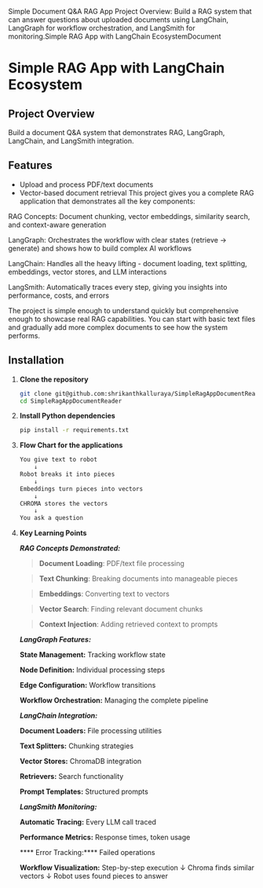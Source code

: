 Simple Document Q&A RAG App
Project Overview: Build a RAG system that can answer questions about uploaded documents using LangChain, LangGraph for workflow orchestration, and LangSmith for monitoring.Simple RAG App with LangChain EcosystemDocument 

# Simple RAG App with LangChain Ecosystem

## Project Overview
Build a document Q&A system that demonstrates RAG, LangGraph, LangChain, and LangSmith integration.

## Features
- Upload and process PDF/text documents
- Vector-based document retrieval
This project gives you a complete RAG application that demonstrates all the key components:

RAG Concepts: Document chunking, vector embeddings, similarity search, and context-aware generation

LangGraph: Orchestrates the workflow with clear states (retrieve → generate) and shows how to build complex AI workflows

LangChain: Handles all the heavy lifting - document loading, text splitting, embeddings, vector stores, and LLM interactions

LangSmith: Automatically traces every step, giving you insights into performance, costs, and errors

The project is simple enough to understand quickly but comprehensive enough to showcase real RAG capabilities. You can start with basic text files and gradually add more complex documents to see how the system performs.


## Installation

1. **Clone the repository**

   ```bash
   git clone git@github.com:shrikanthkalluraya/SimpleRagAppDocumentReader.git
   cd SimpleRagAppDocumentReader
   ```

2. **Install Python dependencies**

   ```bash
   pip install -r requirements.txt
   ```

3. **Flow Chart for the applications**

   ```bash
   You give text to robot
       ↓
   Robot breaks it into pieces  
       ↓
   Embeddings turn pieces into vectors
       ↓  
   CHROMA stores the vectors
       ↓
   You ask a question

4. **Key Learning Points**
   
   ***RAG Concepts Demonstrated:***

      > ****Document Loading****: PDF/text file processing
   
      > ****Text Chunking****: Breaking documents into manageable pieces
   
      > ****Embeddings****: Converting text to vectors
   
      > ****Vector Search****: Finding relevant document chunks
   
      > ****Context Injection****: Adding retrieved context to prompts&emsp;
   
   ***LangGraph Features:***
   
      ****State Management:**** Tracking workflow state
   
      ****Node Definition:**** Individual processing steps
   
      ****Edge Configuration:**** Workflow transitions
   
      ****Workflow Orchestration:**** Managing the complete pipeline
   
   ***LangChain Integration:***
   
      ****Document Loaders:**** File processing utilities
      
      ****Text Splitters:**** Chunking strategies
      
      ****Vector Stores:**** ChromaDB integration
      
      ****Retrievers:**** Search functionality
      
      ****Prompt Templates:**** Structured prompts
   
   ***LangSmith Monitoring:***
   
      ****Automatic Tracing:**** Every LLM call traced
      
      ****Performance Metrics:**** Response times, token usage
   
     **** Error Tracking:**** Failed operations
   
      ****Workflow Visualization:**** Step-by-step execution
             ↓
         Chroma finds similar vectors
             ↓
         Robot uses found pieces to answer
   
